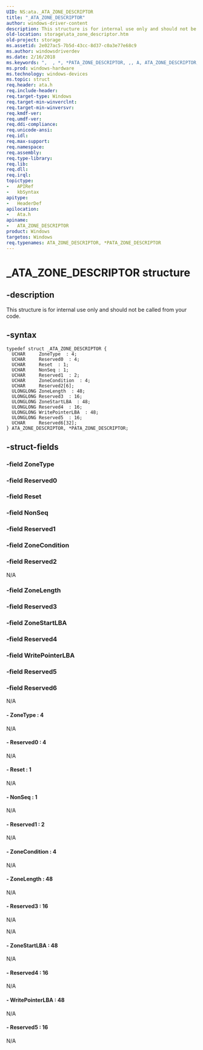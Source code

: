 ```yaml
---
UID: NS:ata._ATA_ZONE_DESCRIPTOR
title: "_ATA_ZONE_DESCRIPTOR"
author: windows-driver-content
description: This structure is for internal use only and should not be called from your code.
old-location: storage\ata_zone_descriptor.htm
old-project: storage
ms.assetid: 2e027ac5-7b5d-43cc-8d37-c0a3e77e68c9
ms.author: windowsdriverdev
ms.date: 2/16/2018
ms.keywords: ",  , *, *PATA_ZONE_DESCRIPTOR, ,, A, ATA_ZONE_DESCRIPTOR, ATA_ZONE_DESCRIPTOR structure [Storage Devices], C, D, E, I, N, O, P, PATA_ZONE_DESCRIPTOR, PATA_ZONE_DESCRIPTOR structure pointer [Storage Devices], R, S, T, Z, _, _ATA_ZONE_DESCRIPTOR, ata/ATA_ZONE_DESCRIPTOR, ata/PATA_ZONE_DESCRIPTOR, storage.ata_zone_descriptor"
ms.prod: windows-hardware
ms.technology: windows-devices
ms.topic: struct
req.header: ata.h
req.include-header: 
req.target-type: Windows
req.target-min-winverclnt: 
req.target-min-winversvr: 
req.kmdf-ver: 
req.umdf-ver: 
req.ddi-compliance: 
req.unicode-ansi: 
req.idl: 
req.max-support: 
req.namespace: 
req.assembly: 
req.type-library: 
req.lib: 
req.dll: 
req.irql: 
topictype:
-	APIRef
-	kbSyntax
apitype:
-	HeaderDef
apilocation:
-	Ata.h
apiname:
-	ATA_ZONE_DESCRIPTOR
product: Windows
targetos: Windows
req.typenames: ATA_ZONE_DESCRIPTOR, *PATA_ZONE_DESCRIPTOR
---
```


# _ATA_ZONE_DESCRIPTOR structure


## -description


This structure is for internal use only and should not be called from your code.


## -syntax


````
typedef struct _ATA_ZONE_DESCRIPTOR {
  UCHAR     ZoneType  : 4;
  UCHAR     Reserved0  : 4;
  UCHAR     Reset  : 1;
  UCHAR     NonSeq : 1;
  UCHAR     Reserved1  : 2;
  UCHAR     ZoneCondition  : 4;
  UCHAR     Reserved2[6];
  ULONGLONG ZoneLength  : 48;
  ULONGLONG Reserved3  : 16;
  ULONGLONG ZoneStartLBA  : 48;
  ULONGLONG Reserved4  : 16;
  ULONGLONG WritePointerLBA  : 48;
  ULONGLONG Reserved5  : 16;
  UCHAR     Reserved6[32];
} ATA_ZONE_DESCRIPTOR, *PATA_ZONE_DESCRIPTOR;
````


## -struct-fields




### -field ZoneType

 


### -field Reserved0

 


### -field Reset

 


### -field NonSeq

 


### -field Reserved1

 


### -field ZoneCondition

 


### -field Reserved2

N/A


### -field ZoneLength

 


### -field Reserved3

 


### -field ZoneStartLBA

 


### -field Reserved4

 


### -field WritePointerLBA

 


### -field Reserved5

 


### -field Reserved6

N/A


#### - ZoneType  : 4

N/A


#### - Reserved0  : 4

N/A


#### - Reset  : 1

N/A


#### - NonSeq : 1

N/A


#### - Reserved1  : 2

N/A


#### - ZoneCondition  : 4

N/A


#### - ZoneLength  : 48

N/A


#### - Reserved3  : 16

N/A

N/A


#### - ZoneStartLBA  : 48

N/A


#### - Reserved4  : 16

N/A


#### - WritePointerLBA  : 48

N/A


#### - Reserved5  : 16

N/A

